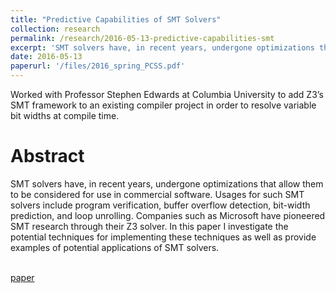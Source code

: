 ```yaml
---
title: "Predictive Capabilities of SMT Solvers"
collection: research
permalink: /research/2016-05-13-predictive-capabilities-smt
excerpt: 'SMT solvers have, in recent years, undergone optimizations that allow them to be considered for use in commercial software. Usages for such SMT solvers include program verification, buffer overflow detection, bit-width prediction, and loop unrolling. Companies such as Microsoft have pioneered SMT research through their Z3 solver. In this paper I investigate the potential techniques for implementing these techniques as well as provide examples of potential applications of SMT solvers.'
date: 2016-05-13
paperurl: '/files/2016_spring_PCSS.pdf'
---
```


Worked with Professor Stephen Edwards at Columbia University to add Z3’s SMT framework to an existing compiler project in order to resolve variable bit widths at compile time.

# Abstract
SMT solvers have, in recent years, undergone optimizations that allow them to be considered for use in commercial software. Usages for such SMT solvers include program verification, buffer overflow detection, bit-width prediction, and loop unrolling. Companies such as Microsoft have pioneered SMT research through their Z3 solver. In this paper I investigate the potential techniques for implementing these techniques as well as provide examples of potential applications of SMT solvers.

<br>
<a href="{{ base_url }}/files/2016_spring_PCSS.pdf">paper</a>
